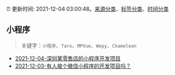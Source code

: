 :alarm_clock: 更新时间: 2021-12-04 03:00:48。[来源分类](../README.md)、[标签分类](../TAGS.md)、[时间分类](../TIMELINE.md)

## 小程序


> 关键字：`小程序`、`Taro`、`MPVue`、`Wepy`、`Chameleon`



- [2021-12-04-深圳某零售店的小程序开发项目](https://www.v2ex.com/t/819975) 
- [2021-12-03-有人接个微信小程序的开发项目吗？](https://www.v2ex.com/t/819950) 